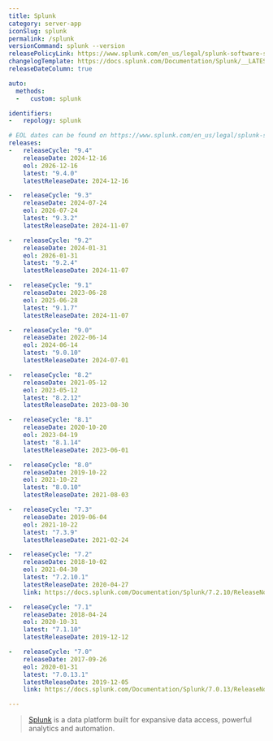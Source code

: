 ```yaml
---
title: Splunk
category: server-app
iconSlug: splunk
permalink: /splunk
versionCommand: splunk --version
releasePolicyLink: https://www.splunk.com/en_us/legal/splunk-software-support-policy.html
changelogTemplate: https://docs.splunk.com/Documentation/Splunk/__LATEST__/ReleaseNotes/MeetSplunk
releaseDateColumn: true

auto:
  methods:
  -   custom: splunk

identifiers:
-   repology: splunk

# EOL dates can be found on https://www.splunk.com/en_us/legal/splunk-software-support-policy.html.
releases:
-   releaseCycle: "9.4"
    releaseDate: 2024-12-16
    eol: 2026-12-16
    latest: "9.4.0"
    latestReleaseDate: 2024-12-16

-   releaseCycle: "9.3"
    releaseDate: 2024-07-24
    eol: 2026-07-24
    latest: "9.3.2"
    latestReleaseDate: 2024-11-07

-   releaseCycle: "9.2"
    releaseDate: 2024-01-31
    eol: 2026-01-31
    latest: "9.2.4"
    latestReleaseDate: 2024-11-07

-   releaseCycle: "9.1"
    releaseDate: 2023-06-28
    eol: 2025-06-28
    latest: "9.1.7"
    latestReleaseDate: 2024-11-07

-   releaseCycle: "9.0"
    releaseDate: 2022-06-14
    eol: 2024-06-14
    latest: "9.0.10"
    latestReleaseDate: 2024-07-01

-   releaseCycle: "8.2"
    releaseDate: 2021-05-12
    eol: 2023-05-12
    latest: "8.2.12"
    latestReleaseDate: 2023-08-30

-   releaseCycle: "8.1"
    releaseDate: 2020-10-20
    eol: 2023-04-19
    latest: "8.1.14"
    latestReleaseDate: 2023-06-01

-   releaseCycle: "8.0"
    releaseDate: 2019-10-22
    eol: 2021-10-22
    latest: "8.0.10"
    latestReleaseDate: 2021-08-03

-   releaseCycle: "7.3"
    releaseDate: 2019-06-04
    eol: 2021-10-22
    latest: "7.3.9"
    latestReleaseDate: 2021-02-24

-   releaseCycle: "7.2"
    releaseDate: 2018-10-02
    eol: 2021-04-30
    latest: "7.2.10.1"
    latestReleaseDate: 2020-04-27
    link: https://docs.splunk.com/Documentation/Splunk/7.2.10/ReleaseNotes/MeetSplunk

-   releaseCycle: "7.1"
    releaseDate: 2018-04-24
    eol: 2020-10-31
    latest: "7.1.10"
    latestReleaseDate: 2019-12-12

-   releaseCycle: "7.0"
    releaseDate: 2017-09-26
    eol: 2020-01-31
    latest: "7.0.13.1"
    latestReleaseDate: 2019-12-05
    link: https://docs.splunk.com/Documentation/Splunk/7.0.13/ReleaseNotes/MeetSplunk

---
```


> [Splunk](https://www.splunk.com/) is a data platform built for expansive data access, powerful
> analytics and automation.
